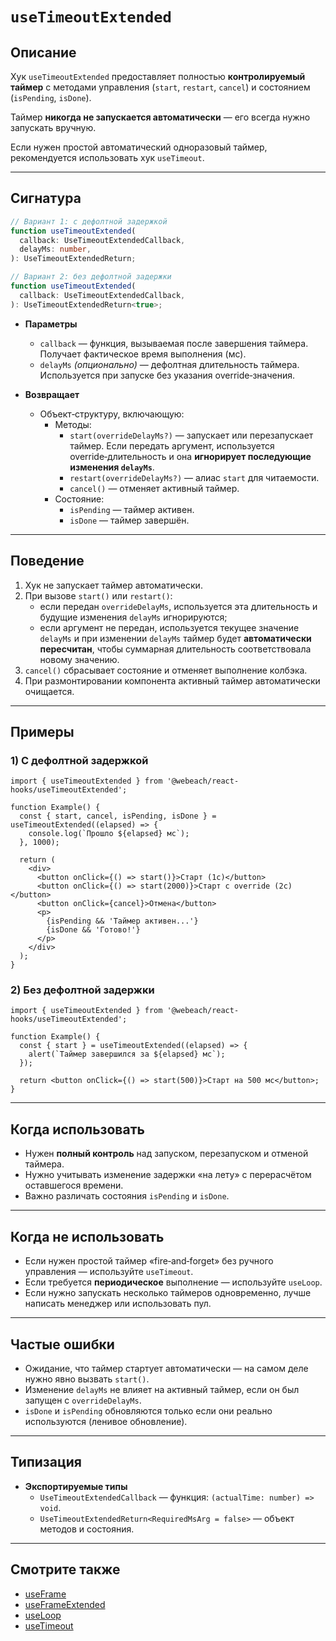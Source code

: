 # `useTimeoutExtended`

## Описание

Хук `useTimeoutExtended` предоставляет полностью **контролируемый таймер** с методами управления (`start`, `restart`, `cancel`) и состоянием (`isPending`, `isDone`).

Таймер **никогда не запускается автоматически** — его всегда нужно запускать вручную.

Если нужен простой автоматический одноразовый таймер, рекомендуется использовать хук `useTimeout`.

---

## Сигнатура

```ts
// Вариант 1: с дефолтной задержкой
function useTimeoutExtended(
  callback: UseTimeoutExtendedCallback,
  delayMs: number,
): UseTimeoutExtendedReturn;

// Вариант 2: без дефолтной задержки
function useTimeoutExtended(
  callback: UseTimeoutExtendedCallback,
): UseTimeoutExtendedReturn<true>;
```

- **Параметры**
   - `callback` — функция, вызываемая после завершения таймера. Получает фактическое время выполнения (мс).
   - `delayMs` *(опционально)* — дефолтная длительность таймера. Используется при запуске без указания override‑значения.

- **Возвращает**
   - Объект‑структуру, включающую:
     - Методы:
        - `start(overrideDelayMs?)` — запускает или перезапускает таймер. Если передать аргумент, используется override‑длительность и она **игнорирует последующие изменения `delayMs`**.
        - `restart(overrideDelayMs?)` — алиас `start` для читаемости.
        - `cancel()` — отменяет активный таймер.
     - Состояние:
        - `isPending` — таймер активен.
        - `isDone` — таймер завершён.

---

## Поведение

1. Хук не запускает таймер автоматически.
2. При вызове `start()` или `restart()`:
   - если передан `overrideDelayMs`, используется эта длительность и будущие изменения `delayMs` игнорируются;
   - если аргумент не передан, используется текущее значение `delayMs` и при изменении `delayMs` таймер будет **автоматически пересчитан**, чтобы суммарная длительность соответствовала новому значению.
3. `cancel()` сбрасывает состояние и отменяет выполнение колбэка.
4. При размонтировании компонента активный таймер автоматически очищается.

---

## Примеры

### 1) С дефолтной задержкой

```tsx
import { useTimeoutExtended } from '@webeach/react-hooks/useTimeoutExtended';

function Example() {
  const { start, cancel, isPending, isDone } = useTimeoutExtended((elapsed) => {
    console.log(`Прошло ${elapsed} мс`);
  }, 1000);

  return (
    <div>
      <button onClick={() => start()}>Старт (1с)</button>
      <button onClick={() => start(2000)}>Старт с override (2с)</button>
      <button onClick={cancel}>Отмена</button>
      <p>
        {isPending && 'Таймер активен...'}
        {isDone && 'Готово!'}
      </p>
    </div>
  );
}
```

### 2) Без дефолтной задержки

```tsx
import { useTimeoutExtended } from '@webeach/react-hooks/useTimeoutExtended';

function Example() {
  const { start } = useTimeoutExtended((elapsed) => {
    alert(`Таймер завершился за ${elapsed} мс`);
  });

  return <button onClick={() => start(500)}>Старт на 500 мс</button>;
}
```

---

## Когда использовать

- Нужен **полный контроль** над запуском, перезапуском и отменой таймера.
- Нужно учитывать изменение задержки «на лету» с перерасчётом оставшегося времени.
- Важно различать состояния `isPending` и `isDone`.

---

## Когда не использовать

- Если нужен простой таймер «fire‑and‑forget» без ручного управления — используйте `useTimeout`.
- Если требуется **периодическое** выполнение — используйте `useLoop`.
- Если нужно запускать несколько таймеров одновременно, лучше написать менеджер или использовать пул.

---

## Частые ошибки

- Ожидание, что таймер стартует автоматически — на самом деле нужно явно вызвать `start()`.
- Изменение `delayMs` не влияет на активный таймер, если он был запущен с `overrideDelayMs`.
- `isDone` и `isPending` обновляются только если они реально используются (ленивое обновление).

---

## Типизация

- **Экспортируемые типы**
   - `UseTimeoutExtendedCallback` — функция: `(actualTime: number) => void`.
   - `UseTimeoutExtendedReturn<RequiredMsArg = false>` — объект методов и состояния.

---

## Смотрите также

- [useFrame](useFrame.md)
- [useFrameExtended](useFrameExtended.md)
- [useLoop](useLoop.md)
- [useTimeout](useTimeout.md)

